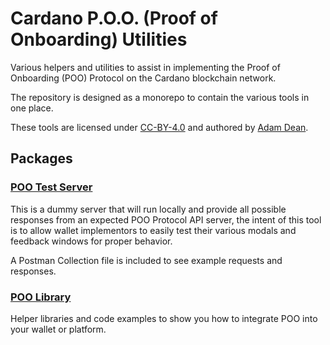 # Cardano P.O.O. (Proof of Onboarding) Utilities

Various helpers and utilities to assist in implementing the Proof of Onboarding (POO) Protocol on the Cardano blockchain
network.

The repository is designed as a monorepo to contain the various tools in one place.

These tools are licensed under [CC-BY-4.0](LICENSE) and authored by
[Adam Dean](https://github.com/crypto2099).

## Packages

### [POO Test Server](packages/test-server)

This is a dummy server that will run locally and provide all possible responses from an expected POO Protocol API server,
the intent of this tool is to allow wallet implementors to easily test their various modals and feedback windows for 
proper behavior.

A Postman Collection file is included to see example requests and responses.

### [POO Library](packages/lib)

Helper libraries and code examples to show you how to integrate POO into your wallet or platform.

